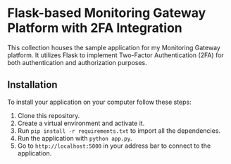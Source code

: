# Flask-based Monitoring Gateway Platform with 2FA Integration

This collection houses the sample application for my Monitoring Gateway platform. It utilizes Flask to implement Two-Factor Authentication (2FA) for both authentication and authorization purposes.

## Installation

To install your application on your computer follow these steps:

1. Clone this repository.
2. Create a virtual environment and activate it.
3. Run `pip install -r requirements.txt` to import all the dependencies.
4. Run the application with `python app.py`.
5. Go to `http://localhost:5000` in your address bar to connect to the application.


